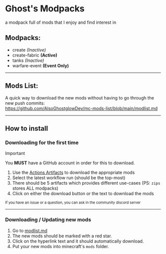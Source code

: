 # Ghost's Modpacks
a modpack full of mods that I enjoy and find interest in

## Modpacks:
- create *(Inactive)*
- create-fabric **(Active)**
- tanks *(Inactive)*
- warfare-event **(Event Only)**

---

## Mods List:
A quick way to download the new mods without having to go through the new push commits: <br>
https://github.com/AlsoGhostglowDev/mc-mods-list/blob/main/modlist.md

---

## How to install
### Downloading for the first time
> [!IMPORTANT]
> You **MUST** have a GitHub account in order for this to download.

1. Use the [Actions Artifacts](https://github.com/AlsoGhostglowDev/mc-mods-list/actions) to download the appropriate mods
2. Select the latest workflow run (should be the top-most)
3. There should be 5 artifacts which provides different use-cases (PS: `zips` stores ALL modpacks)
4. Click on either the download button or the text to download the mods

<sub>If you have an issue or a question, you can ask in the community discord server</sub>

---

### Downloading / Updating new mods
1. Go to [modlist.md](https://github.com/AlsoGhostglowDev/mc-mods-list/blob/main/modlist.md)
2. The new mods should be marked with a red star.
3. Click on the hyperlink text and it should automatically download.
4. Put your new mods into minecraft's  `mods` folder.
